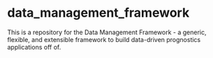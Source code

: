 # data_management_framework

This is a repository for the Data Management Framework - a generic, flexible, and extensible framework to build data-driven prognostics applications off of.   

<!--
- [Database schema](#database-schema) intended for a PostgreSQL DBMS
- [Python API](#python-api) to query the database
- [Data exploration and analysis](#data-exploration-and-analysis) notebooks
- [References](#references)
- (more to follow...)

The [Home Mortgage Disclosure Act data (HMDA)](#home-mortgage-disclosure-act-data) ~~is currently the only data available for use. Other data sources will be listed and described as they are made available.~~ provides data on loan applications and contains approximately 25M records per year.  

The [American Community Survey data (ACS)](#american-community-survey-data) provides data on race, age, sex, and population at the census tract level.

The [Zillow Home Value Index (ZHVI)](#zillow-home-value-index-data) provides median home values by neighborhood.

## Home Mortgage Disclosure Act data
Description of the data here

The current data can be downloaded from [here](https://ffiec.cfpb.gov/data-publication/snapshot-national-loan-level-dataset/2020). An interactive map to view the data can be found [here](https://ffiec.cfpb.gov/data-browser/maps/2020?geography=state).

- Loan Application Register (LAR) data
- Panel data
- Transmittal Sheet data

Some of the census tracts in the LAR data file are broken and the file [census_tract_fix.csv](/data/census_tract_fix.csv) fixes them. Reference for this fix can be found [here](https://github.com/cfpb/mapusaurus/blob/master/mapusaurus/geo/errors.py)

## American Community Survey data
Description of the data here

The current data can be downloaded from [here](https://data.census.gov/cedsci/table?q=DP05&y=2020)

## Zillow Home Value Index data
Description of the data here

The current data can be downloaded from [here](https://www.zillow.com/research/data/)

## [Database Schema](/sql)


## [Python API](/package)

### Environment
- if you have a gpu enabled system, use `name=tfgpu`, `tensorflow-gpu`, and `keras-gpu` below.
```
conda create --name=tfcpu python=3.8 tensorflow keras jupyter psycopg2 pandas seaborn boto3

conda activate tfcpu
```

## [Data Exploration and Analysis](/notebooks)


## References


## TODO

- environment file
- documentation
- references


## Redlining Methodology

The standard methodology for identifying lending institutions that are redlining is to compare a given lender to their peer group in a given geography. However, there are multiple methods to do this, and below are some of these methods given by example, in a step by step order to calculate them. 

__1. Peer Group Standard method__ - define an institutions peer group by the 50/200 rule and evaluate the institution against the peer groups in a given geographic area

```{python}
#  do this for all institutions (aka lenders)
lenders = api.get_lenders()
for lender in lenders:

    # get all the census tracts the lender lends in, and the number of records per tract, and the white population percentage of that tract
    tracts = api.get_lar_tracts(lei=lender.lei,counts=True,white_pct=True)

    for row in tracts:
        # if the tract is a minority majority tract by race then get peer groups
            peer_group = api.get_peer_groups(lei=lender.lei,)

    

```
__2. Peer Group Custom__ - 50/200 test but define the peer group based on specific metrics (i.e. requires human in the loop)  

__3. Market Aggregate__ - everyone in the census tract that made a type of loan in question in minority vs majority tracts (i.e. heloc example)  

__4. Tract Penetration__ - ratio of minority to majority loan applications by lender (inference on marketing)

__5. Lender Volume__ - tract penetration test + ratio of minority tracts to majority tracts in a given MSA  

__6. Denial for collateral__ - look at this type of denial by bank in minority vs majority tracts, can be done as market aggregate or by peer group

__7. Appriasal bias__ - i.e. reverse redlining, are minority owned homes appraised less


## misc notes (to be deleted)

prioritize lendors to analyze by their volume by msa

filter for types of loans (i.e. heloc example)

compare ratio of approvals of minority to majority

compare ratio of majority-minority tracts to ratio of minority approvals

compare bank to itself (i.e. aggregate a banks majority loan approval, then compare to each minority tract)

at what level do we do this? MSA, county, or tract? We could actually do this at all levels with little code modification to the same piece of code

-->
